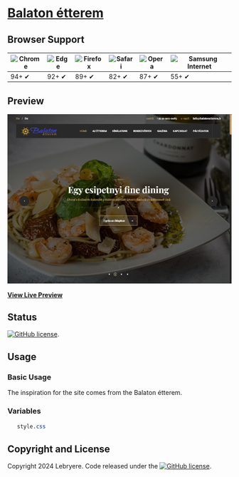 # [Balaton étterem](https://lebryere.github.io/Balaton-etterem/index.html)

## Browser Support

![Chrome](https://raw.githubusercontent.com/alrra/browser-logos/master/src/chrome/chrome_48x48.png) | ![Edge](https://raw.githubusercontent.com/alrra/browser-logos/master/src/edge/edge_48x48.png) | ![Firefox](https://raw.githubusercontent.com/alrra/browser-logos/master/src/firefox/firefox_48x48.png) | ![Safari](https://raw.githubusercontent.com/alrra/browser-logos/master/src/safari/safari_48x48.png) | ![Opera](https://raw.githubusercontent.com/alrra/browser-logos/master/src/opera/opera_48x48.png) | ![Samsung Internet](https://raw.githubusercontent.com/alrra/browser-logos/master/src/samsung-internet/samsung-internet_48x48.png)
--- | --- | --- | --- | --- | --- |
94+ ✔ | 92+ ✔ | 89+ ✔ | 82+ ✔ | 87+ ✔ | 55+ ✔ |

## Preview

[![Resume Preview](preview.jpg)](https://lebryere.github.io/Balaton-etterem/index.html)

**[View Live Preview](https://lebryere.github.io/Balaton-etterem/index.html)**

## Status

[![GitHub license](https://img.shields.io/badge/license-MIT-green?&style=plastic)](https://raw.githubusercontent.com/LeBryere/Balaton-etterem/master/LICENSE).

## Usage

### Basic Usage


The inspiration for the site comes from the Balaton étterem.

### Variables
```css
   style.css
```

## Copyright and License

Copyright 2024 Lebryere. Code released under the [![GitHub license](https://img.shields.io/badge/license-MIT-green?&style=plastic)](https://raw.githubusercontent.com/LeBryere/Balaton-etterem/master/LICENSE).
